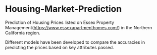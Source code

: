 # Housing-Market-Prediction
Prediction of Housing Prices listed on Essex Property Management(https://www.essexapartmenthomes.com/) in the Northern California region.

Different models have been developed to compare the accuracies in predicting the prices based on key attributes passed.
